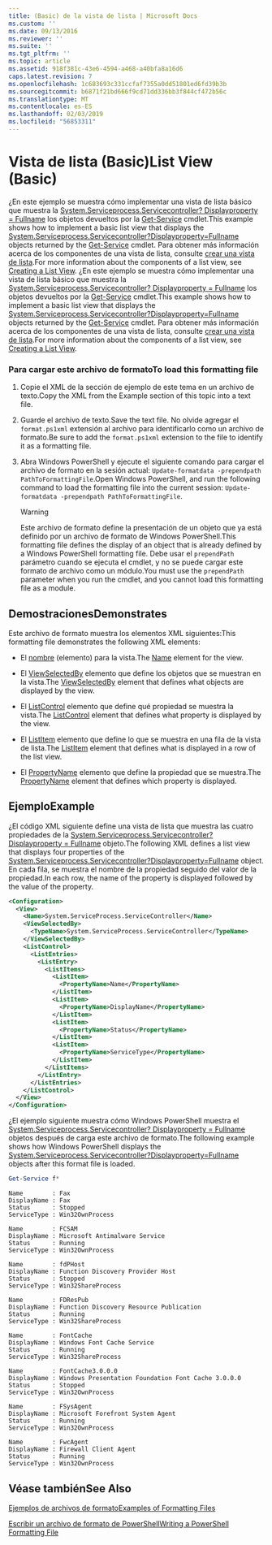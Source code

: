 ```yaml
---
title: (Basic) de la vista de lista | Microsoft Docs
ms.custom: ''
ms.date: 09/13/2016
ms.reviewer: ''
ms.suite: ''
ms.tgt_pltfrm: ''
ms.topic: article
ms.assetid: 918f381c-43e6-4594-a468-a40bfa8a16d6
caps.latest.revision: 7
ms.openlocfilehash: 1c683693c331ccfaf7355a0dd51801ed6fd39b3b
ms.sourcegitcommit: b6871f21bd666f9cd71dd336bb3f844cf472b56c
ms.translationtype: MT
ms.contentlocale: es-ES
ms.lasthandoff: 02/03/2019
ms.locfileid: "56853311"
---
```

# <a name="list-view-basic"></a><span data-ttu-id="90dcb-102">Vista de lista (Basic)</span><span class="sxs-lookup"><span data-stu-id="90dcb-102">List View (Basic)</span></span>

<span data-ttu-id="90dcb-103">¿En este ejemplo se muestra cómo implementar una vista de lista básico que muestra la [System.Serviceprocess.Servicecontroller? Displayproperty = Fullname](/dotnet/api/System.ServiceProcess.ServiceController) los objetos devueltos por la [Get-Service](/powershell/module/microsoft.powershell.management/get-service) cmdlet.</span><span class="sxs-lookup"><span data-stu-id="90dcb-103">This example shows how to implement a basic list view that displays the [System.Serviceprocess.Servicecontroller?Displayproperty=Fullname](/dotnet/api/System.ServiceProcess.ServiceController) objects returned by the [Get-Service](/powershell/module/microsoft.powershell.management/get-service) cmdlet.</span></span> <span data-ttu-id="90dcb-104">Para obtener más información acerca de los componentes de una vista de lista, consulte [crear una vista de lista](./creating-a-list-view.md).</span><span class="sxs-lookup"><span data-stu-id="90dcb-104">For more information about the components of a list view, see [Creating a List View](./creating-a-list-view.md).</span></span>
<span data-ttu-id="90dcb-105">¿En este ejemplo se muestra cómo implementar una vista de lista básico que muestra la [System.Serviceprocess.Servicecontroller? Displayproperty = Fullname](/dotnet/api/System.ServiceProcess.ServiceController) los objetos devueltos por la [Get-Service](/powershell/module/microsoft.powershell.management/get-service) cmdlet.</span><span class="sxs-lookup"><span data-stu-id="90dcb-105">This example shows how to implement a basic list view that displays the [System.Serviceprocess.Servicecontroller?Displayproperty=Fullname](/dotnet/api/System.ServiceProcess.ServiceController) objects returned by the [Get-Service](/powershell/module/microsoft.powershell.management/get-service) cmdlet.</span></span> <span data-ttu-id="90dcb-106">Para obtener más información acerca de los componentes de una vista de lista, consulte [crear una vista de lista](./creating-a-list-view.md).</span><span class="sxs-lookup"><span data-stu-id="90dcb-106">For more information about the components of a list view, see [Creating a List View](./creating-a-list-view.md).</span></span>

### <a name="to-load-this-formatting-file"></a><span data-ttu-id="90dcb-107">Para cargar este archivo de formato</span><span class="sxs-lookup"><span data-stu-id="90dcb-107">To load this formatting file</span></span>

1. <span data-ttu-id="90dcb-108">Copie el XML de la sección de ejemplo de este tema en un archivo de texto.</span><span class="sxs-lookup"><span data-stu-id="90dcb-108">Copy the XML from the Example section of this topic into a text file.</span></span>

2. <span data-ttu-id="90dcb-109">Guarde el archivo de texto.</span><span class="sxs-lookup"><span data-stu-id="90dcb-109">Save the text file.</span></span> <span data-ttu-id="90dcb-110">No olvide agregar el `format.ps1xml` extensión al archivo para identificarlo como un archivo de formato.</span><span class="sxs-lookup"><span data-stu-id="90dcb-110">Be sure to add the `format.ps1xml` extension to the file to identify it as a formatting file.</span></span>

3. <span data-ttu-id="90dcb-111">Abra Windows PowerShell y ejecute el siguiente comando para cargar el archivo de formato en la sesión actual: `Update-formatdata -prependpath PathToFormattingFile`.</span><span class="sxs-lookup"><span data-stu-id="90dcb-111">Open Windows PowerShell, and run the following command to load the formatting file into the current session: `Update-formatdata -prependpath PathToFormattingFile`.</span></span>

   > [!WARNING]
   > <span data-ttu-id="90dcb-112">Este archivo de formato define la presentación de un objeto que ya está definido por un archivo de formato de Windows PowerShell.</span><span class="sxs-lookup"><span data-stu-id="90dcb-112">This formatting file defines the display of an object that is already defined by a Windows PowerShell formatting file.</span></span> <span data-ttu-id="90dcb-113">Debe usar el `prependPath` parámetro cuando se ejecuta el cmdlet, y no se puede cargar este formato de archivo como un módulo.</span><span class="sxs-lookup"><span data-stu-id="90dcb-113">You must use the `prependPath` parameter when you run the cmdlet, and you cannot load this formatting file as a module.</span></span>

## <a name="demonstrates"></a><span data-ttu-id="90dcb-114">Demostraciones</span><span class="sxs-lookup"><span data-stu-id="90dcb-114">Demonstrates</span></span>

<span data-ttu-id="90dcb-115">Este archivo de formato muestra los elementos XML siguientes:</span><span class="sxs-lookup"><span data-stu-id="90dcb-115">This formatting file demonstrates the following XML elements:</span></span>

- <span data-ttu-id="90dcb-116">El [nombre](./name-element-for-view-format.md) (elemento) para la vista.</span><span class="sxs-lookup"><span data-stu-id="90dcb-116">The [Name](./name-element-for-view-format.md) element for the view.</span></span>

- <span data-ttu-id="90dcb-117">El [ViewSelectedBy](./viewselectedby-element-format.md) elemento que define los objetos que se muestran en la vista.</span><span class="sxs-lookup"><span data-stu-id="90dcb-117">The [ViewSelectedBy](./viewselectedby-element-format.md) element that defines what objects are displayed by the view.</span></span>

- <span data-ttu-id="90dcb-118">El [ListControl](./listcontrol-element-format.md) elemento que define qué propiedad se muestra la vista.</span><span class="sxs-lookup"><span data-stu-id="90dcb-118">The [ListControl](./listcontrol-element-format.md) element that defines what property is displayed by the view.</span></span>

- <span data-ttu-id="90dcb-119">El [ListItem](./listitem-element-for-listitems-for-listcontrol-format.md) elemento que define lo que se muestra en una fila de la vista de lista.</span><span class="sxs-lookup"><span data-stu-id="90dcb-119">The [ListItem](./listitem-element-for-listitems-for-listcontrol-format.md) element that defines what is displayed in a row of the list view.</span></span>

- <span data-ttu-id="90dcb-120">El [PropertyName](./propertyname-element-for-listitem-for-listcontrol-format.md) elemento que define la propiedad que se muestra.</span><span class="sxs-lookup"><span data-stu-id="90dcb-120">The [PropertyName](./propertyname-element-for-listitem-for-listcontrol-format.md) element that defines which property is displayed.</span></span>

## <a name="example"></a><span data-ttu-id="90dcb-121">Ejemplo</span><span class="sxs-lookup"><span data-stu-id="90dcb-121">Example</span></span>

<span data-ttu-id="90dcb-122">¿El código XML siguiente define una vista de lista que muestra las cuatro propiedades de la [System.Serviceprocess.Servicecontroller? Displayproperty = Fullname](/dotnet/api/System.ServiceProcess.ServiceController) objeto.</span><span class="sxs-lookup"><span data-stu-id="90dcb-122">The following XML defines a list view that displays four properties of the [System.Serviceprocess.Servicecontroller?Displayproperty=Fullname](/dotnet/api/System.ServiceProcess.ServiceController) object.</span></span> <span data-ttu-id="90dcb-123">En cada fila, se muestra el nombre de la propiedad seguido del valor de la propiedad.</span><span class="sxs-lookup"><span data-stu-id="90dcb-123">In each row, the name of the property is displayed followed by the value of the property.</span></span>

```xml
<Configuration>
  <View>
    <Name>System.ServiceProcess.ServiceController</Name>
    <ViewSelectedBy>
      <TypeName>System.ServiceProcess.ServiceController</TypeName>
    </ViewSelectedBy>
    <ListControl>
      <ListEntries>
        <ListEntry>
          <ListItems>
            <ListItem>
              <PropertyName>Name</PropertyName>
            </ListItem>
            <ListItem>
              <PropertyName>DisplayName</PropertyName>
            </ListItem>
            <ListItem>
              <PropertyName>Status</PropertyName>
            </ListItem>
            <ListItem>
              <PropertyName>ServiceType</PropertyName>
            </ListItem>
          </ListItems>
        </ListEntry>
      </ListEntries>
    </ListControl>
  </View>
</Configuration>
```

<span data-ttu-id="90dcb-124">¿El ejemplo siguiente muestra cómo Windows PowerShell muestra el [System.Serviceprocess.Servicecontroller? Displayproperty = Fullname](/dotnet/api/System.ServiceProcess.ServiceController) objetos después de carga este archivo de formato.</span><span class="sxs-lookup"><span data-stu-id="90dcb-124">The following example shows how Windows PowerShell displays the [System.Serviceprocess.Servicecontroller?Displayproperty=Fullname](/dotnet/api/System.ServiceProcess.ServiceController) objects after this format file is loaded.</span></span>

```powershell
Get-Service f*
```

```output
Name        : Fax
DisplayName : Fax
Status      : Stopped
ServiceType : Win32OwnProcess

Name        : FCSAM
DisplayName : Microsoft Antimalware Service
Status      : Running
ServiceType : Win32OwnProcess

Name        : fdPHost
DisplayName : Function Discovery Provider Host
Status      : Stopped
ServiceType : Win32ShareProcess

Name        : FDResPub
DisplayName : Function Discovery Resource Publication
Status      : Running
ServiceType : Win32ShareProcess

Name        : FontCache
DisplayName : Windows Font Cache Service
Status      : Running
ServiceType : Win32ShareProcess

Name        : FontCache3.0.0.0
DisplayName : Windows Presentation Foundation Font Cache 3.0.0.0
Status      : Stopped
ServiceType : Win32OwnProcess

Name        : FSysAgent
DisplayName : Microsoft Forefront System Agent
Status      : Running
ServiceType : Win32OwnProcess

Name        : FwcAgent
DisplayName : Firewall Client Agent
Status      : Running
ServiceType : Win32OwnProcess
```

## <a name="see-also"></a><span data-ttu-id="90dcb-125">Véase también</span><span class="sxs-lookup"><span data-stu-id="90dcb-125">See Also</span></span>

[<span data-ttu-id="90dcb-126">Ejemplos de archivos de formato</span><span class="sxs-lookup"><span data-stu-id="90dcb-126">Examples of Formatting Files</span></span>](./examples-of-formatting-files.md)

[<span data-ttu-id="90dcb-127">Escribir un archivo de formato de PowerShell</span><span class="sxs-lookup"><span data-stu-id="90dcb-127">Writing a PowerShell Formatting File</span></span>](./writing-a-powershell-formatting-file.md)
